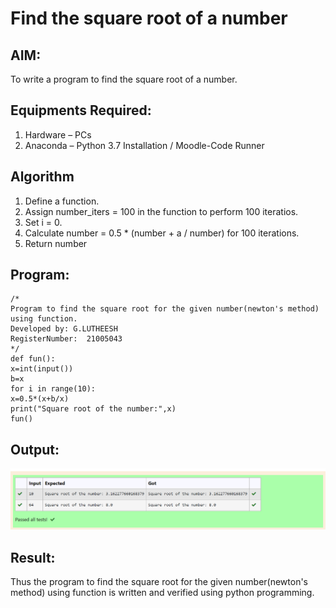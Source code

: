 # Find the square root of a number

## AIM:
To write a program to find the square root of a number.

## Equipments Required:
1. Hardware – PCs
2. Anaconda – Python 3.7 Installation / Moodle-Code Runner

## Algorithm
1. Define a function.
2. Assign number_iters = 100 in the function to perform 100 iteratios.
3. Set i = 0.
4. Calculate  number = 0.5 * (number + a / number) for 100 iterations.
5. Return number

## Program:
```
/*
Program to find the square root for the given number(newton's method) using function.
Developed by: G.LUTHEESH
RegisterNumber:  21005043
*/
def fun():
x=int(input())
b=x
for i in range(10):
x=0.5*(x+b/x)
print("Square root of the number:",x)
fun()
```

## Output:
![OUTPUT](https://github.com/Lutheeshgoparapu/Square-root-of-a-number/blob/main/square_root.png?raw=true)


## Result:
Thus the program to find the square root for the given number(newton's method) using function is written and verified using python programming.
